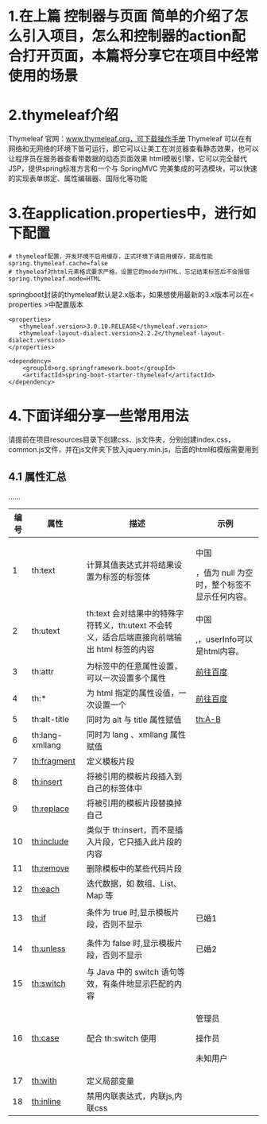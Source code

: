 # 1.在上篇 控制器与页面 简单的介绍了怎么引入项目，怎么和控制器的action配合打开页面，本篇将分享它在项目中经常使用的场景

# 2.thymeleaf介绍

Thymeleaf 官网：www.thymeleaf.org，可下载操作手册
Thymeleaf 可以在有网络和无网络的环境下皆可运行，即它可以让美工在浏览器查看静态效果，也可以让程序员在服务器查看带数据的动态页面效果
html模板引擎，它可以完全替代 JSP，提供spring标准方言和一个与 SpringMVC 完美集成的可选模块，可以快速的实现表单绑定、属性编辑器、国际化等功能

# 3.在application.properties中，进行如下配置

```
# thymeleaf配置，开发环境不启用缓存，正式环境下请启用缓存，提高性能
spring.thymeleaf.cache=false
# thymeleaf对html元素格式要求严格，设置它的mode为HTML，忘记结束标签后不会报错
spring.thymeleaf.mode=HTML
```


springboot封装的thymeleaf默认是2.x版本，如果想使用最新的3.x版本可以在< properties >中配置版本

```
<properties>
   <thymeleaf.version>3.0.10.RELEASE</thymeleaf.version>
   <thymeleaf-layout-dialect.version>2.2.2</thymeleaf-layout-dialect.version>
</properties>

<dependency>
	<groupId>org.springframework.boot</groupId>
	<artifactId>spring-boot-starter-thymeleaf</artifactId>
</dependency>
```


# 4.下面详细分享一些常用用法

请提前在项目resources目录下创建css、js文件夹，分别创建index.css，common.js文件，并在js文件夹下放入jquery.min.js，后面的html和模版需要用到

## 4.1 属性汇总

| **编号** | **属性**                                                     | **描述**                                                     | **示例**                                                     |
| -------- | ------------------------------------------------------------ | ------------------------------------------------------------ | ------------------------------------------------------------ |
| 1        | th:text                                                      | 计算其值表达式并将结果设置为标签的标签体                     | <p th:text="${userName}">中国</p>，值为 null 为空时，整个标签不显示任何内容。 |
| 2        | th:utext                                                     | th:text 会对结果中的特殊字符转义，th:utext 不会转义，适合后端直接向前端输出 html 标签的内容 | <p th:utext="${userInfo}">中国</p>,，userInfo可以是html内容。 |
| 3        | th:attr                                                      | 为标签中的任意属性设置，可以一次设置多个属性                 | <a href="" th:attr="title='前往百度',href='http://baidu.com'">前往百度</a> |
| 4        | th:*                                                         | 为 html 指定的属性设值，一次设置一个                         | <a href="" th:title='前往百度' th:href="'http://baidu.com'">前往百度</a> |
| 5        | th:alt-title                                                 | 同时为 alt 与 title 属性赋值                                 | <a href="#" th:alt-title="'th:A-B'">th:A-B</a>               |
| 6        | th:lang-xmllang                                              | 同时为 lang 、xmllang 属性赋值                               | <head lang="en" th:lang-xmllang="en">                        |
| 7        | [th:fragment](https://blog.csdn.net/wangmx1993328/article/details/84747497) | 定义模板片段                                                 | <div th:fragment="copy">                                     |
| 8        | [ th:insert](https://blog.csdn.net/wangmx1993328/article/details/84747497) | 将被引用的模板片段插⼊到自己的标签体中                       | <div th:insert="~{footer :: copy}"></div>                    |
| 9        | [th:replace](https://blog.csdn.net/wangmx1993328/article/details/84747497) | 将被引用的模板片段替换掉自己                                 | <div th:replace="footer :: copy"></div>                      |
| 10       | [th:include](https://blog.csdn.net/wangmx1993328/article/details/84747497) | 类似于 th:insert，⽽不是插⼊⽚段，它只插⼊此⽚段的内容       | <div th:include="footer :: copy"></div>                      |
| 11       | [th:remove](https://blog.csdn.net/wangmx1993328/article/details/84747497) | 删除模板中的某些代码片段                                     | <tr th:remove="all">...                                      |
| 12       | [th:each](https://blog.csdn.net/wangmx1993328/article/details/84702386) | 迭代数据，如 数组、List、Map 等                              | <tr th:each="user : ${userList}">...                         |
| 13       | [th:if](https://blog.csdn.net/wangmx1993328/article/details/84702386) | 条件为 true 时,显示模板⽚段，否则不显示                      | <p th:if="${isMarry}">已婚1</p>                              |
| 14       | [th:unless](https://blog.csdn.net/wangmx1993328/article/details/84702386) | 条件为 false 时,显示模板⽚段，否则不显示                     | <p th:unless="!${isMarry}">已婚2</p>                         |
| 15       | [th:switch ](https://blog.csdn.net/wangmx1993328/article/details/84702386) | 与 Java 中的 switch 语句等效，有条件地显示匹配的内容         | <div th:switch="1">                                          |
| 16       | [th:case](https://blog.csdn.net/wangmx1993328/article/details/84702386) | 配合 th:switch 使用                                          | <div th:switch="1">    <p th:case="0">管理员</p>    <p th:case="1">操作员</p>    <p th:case="*">未知用户</p></div> |
| 17       | [th:with](https://blog.csdn.net/wangmx1993328/article/details/84766806) | 定义局部变量                                                 | <div th:with="userFirst=${userList[0]}">                     |
| 18       | [th:inline](https://blog.csdn.net/wangmx1993328/article/details/84783202) | 禁用内联表达式，内联js,内联css                               | <script type="text/javascript" th:inline="javascript">       |

## 4.2 使用模版：

​	定义公用头部css和尾部js引用，在其他页面中引用模版，更换样式时，只需更换模版中的引用即可
​    操作步骤：在resources—templates目录下创建一个template的文件夹，里面创建common.html文件，文件内容如下，以下有两种用法：

## 4.2.1 通过 th:fragment="模版名称" 定义一个模版

```html
<div th:fragment="header" >
    <link rel="stylesheet" th:href="@{/css/index.css}">
</div>	
```



### 4.2.2 通过 id标签 定义一个模版

```html
<div id="footer">
    <script type="text/javascript" th:src="@{/js/jquery.min.js}"></script>
    <script type="text/javascript" th:src="@{/js/common.js}"></script>
</div>
```


在需要引用头部、尾部的html文件中，使用 th:replace=“template/common :: header” 模版路径 :: 模版名称


```html
<!DOCTYPE html>
<html lang="en" xmlns:th="http://www.thymeleaf.org">
<head>
    <meta charset="UTF-8">
    <title>SpringBoot项目开发系列</title>

    <!-- 引用公用模版 -->
    <!-- 第一种用法，模版名::fragment名 -->
    <link th:replace="~{template/common :: header}" />
    <!-- 第二种用法，模版名::标签选择器 -->
    <script th:replace="~{template/common :: #footer}"></script>

</head>
<body>
    <div class="index_font">首页</div>
    <div class="index_font">SpringBoot项目开发系列</div>
	<!-- 通过引用模版，模版引用了index.css，本页面就可以直接使用 index_font -->
</body>
</html>
```


## 4.3 变量表达式: 

Spring EL表达式(在Spring术语中也叫model attributes)。如下所示

```html
直接 . 出后台返回对象属性       <span th:text="${user.name}">  
直接循环出后台返回数组-list属性  <ul><li th:each="user: ${users}" th:text="${user.name}"></li></ul>
可以写th:if 判断，             <div th:if="${user.age} > 20">我大于20啦</div>
th:unless与 if 相反            <div th:unless="${user.age} > 20">我还年轻</div>
```

# 5.贴下我的代码和运行效果，项目中常用的就这些

   

```java
@RequestMapping("/index")
    public String index(ModelMap model){
        List<User> list = new ArrayList<User>();
        for(int i=1 ; i < 10 ; i++){
            User user = new User();
            user.setId(i);
            user.setAge(19 + i);
            user.setName("zy" + i);
            list.add(user);
        }
		//在方法中使用ModelMap，然后把值返回到html页面
        model.addAttribute("user",list.get(0));
        model.addAttribute("users",list);
        return "index";//返回 tempaltes 下的 index.html
    }
```

```html
<!DOCTYPE html>
<html lang="en">
<head>
    <meta charset="UTF-8">
    <title>SpringBoot项目开发系列</title>
    <link th:replace="template/common :: header" />
    <script th:replace="template/common :: footer"></script>
</head>
<body>
    <div class="index_font">首页</div>
    <div class="index_font">SpringBoot项目开发系列</div>

    <div class="index_font"></div>
    <div th:text="${user.name}"></div>
    <div th:if="${user.age} > 20">我大于20啦</div>
    <div th:unless="${user.age} > 20">我还年轻</div>

    <div class="index_font">---thymeleaf --each循环，一般table表格展示数据居多</div>
    <ul>
        <li th:each="user: ${users}" th:text="${user.name}"></li>
    </ul>
	<!-- 在javascript中获取 user、users这些对象，请使用th:inline="javascript"，否则取不到 -->
    <script type="text/javascript" th:inline="javascript">
        var user = [[${user}]];
        console.log(user);
        var users = [[${users}]];
        console.log(users);
    </script>
</body>
</html>
```

效果如下


还有字符串操作

判断是不是为空:null: 
<span th:if="${name} != null">不为空</span> 
<span th:if="${name1} == null">为空</span> 
判断是不是为空字符串: “” 
<span th:if="${#strings.isEmpty(name1)}">空的</span> 
判断是否相同： 
<span th:if="${name} eq 'jack'">相同于jack,</span> 
<span th:if="${name} eq 'ywj'">相同于ywj,</span> 
<span th:if="${name} ne 'jack'">不相同于jack,</span> 
不存在设置默认值： 
<span th:text="${name2} ?: '默认值'"></span> 
是否包含(分大小写): 
<span th:if="${#strings.contains(name,'ez')}">包ez</span> 
<span th:if="${#strings.contains(name,'y')}">包j</span> 
是否包含（不分大小写） 
<span th:if="${#strings.containsIgnoreCase(name,'y')}">包j</span> 
同理。。。下面的和JAVA的String基本一样。。。。不笔记解释，官网有

${#strings.startsWith(name,'o')} 
${#strings.endsWith(name, 'o')} 
${#strings.indexOf(name,frag)}// 下标 
${#strings.substring(name,3,5)}// 截取 
${#strings.substringAfter(name,prefix)}// 从 prefix之后的一位开始截取到最后,比如 (ywj,y) = wj, 如果是(abccdefg,c) = cdefg//里面有2个c,取的是第一个c 
${#strings.substringBefore(name,suffix)}// 同上，不过是往前截取 
${#strings.replace(name,'las','ler')}// 替换 
${#strings.prepend(str,prefix)}// 拼字字符串在str前面 
${#strings.append(str,suffix)}// 和上面相反，接在后面 
${#strings.toUpperCase(name)} 
${#strings.toLowerCase(name)} 
${#strings.trim(str)} 
${#strings.length(str)} 
${#strings.abbreviate(str,10)}// 我的理解是 str截取0-10位，后面的全部用…这个点代替，注意，最小是3位
1
2
3
4
5
6
7
8
9
10
11
12
13
14
15
16
17
18
19
20
21
22
23
24
25
26
27
28
29
30
31
32
thymeleaf还有很多其他 th标签 ，比如表单，url等，但我喜欢用原生的属性，ajax操作等
————————————————
版权声明：本文为CSDN博主「闪耀的瞬间」的原创文章，遵循CC 4.0 BY-SA版权协议，转载请附上原文出处链接及本声明。
原文链接：https://blog.csdn.net/zhuyu19911016520/article/details/81154955
